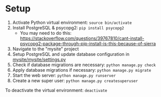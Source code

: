 # Setup
1. Activate Python virtual environment: `source bin/activate`
2. Install PostgreSQL & psycopg2: `pip install psycopg2`
    - You may need to do this: https://stackoverflow.com/questions/39767810/cant-install-psycopg2-package-through-pip-install-is-this-because-of-sierra
3. Navigate to the "mysite" project
4. Setup PostgreSQL and update database configuration in [mysite/mysite/settings.py](./mysite/mysite/settings.py)
4. Check if database migrations are necessary: `python manage.py check`
5. Apply database migrations if necessary: `python manage.py migrate`
6. Start the web server: `python manage.py runserver`
7. Create a new super user: `python manage.py createsuperuser`

To deactivate the virtual environment: `deactivate`